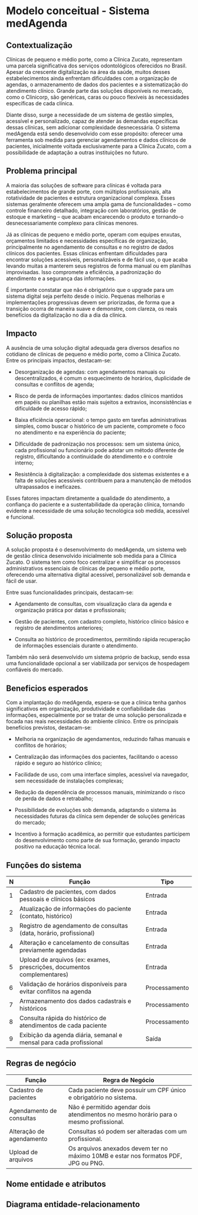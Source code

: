 # Modelo conceitual - Sistema medAgenda

## Contextualização
Clínicas de pequeno e médio porte, como a Clínica Zucato, representam uma parcela significativa dos serviços odontológicos oferecidos no Brasil. Apesar da crescente digitalização na área da saúde, muitos desses estabelecimentos ainda enfrentam dificuldades com a organização de agendas, o armazenamento de dados dos pacientes e a sistematização do atendimento clínico. Grande parte das soluções disponíveis no mercado, como o Clinicorp, são genéricas, caras ou pouco flexíveis às necessidades específicas de cada clínica.

Diante disso, surge a necessidade de um sistema de gestão simples, acessível e personalizado, capaz de atender às demandas específicas dessas clínicas, sem adicionar complexidade desnecessária. O sistema medAgenda está sendo desenvolvido com esse propósito: oferecer uma ferramenta sob medida para gerenciar agendamentos e dados clínicos de pacientes, inicialmente voltada exclusivamente para a Clínica Zucato, com a possibilidade de adaptação a outras instituições no futuro.

## Problema principal
A maioria das soluções de software para clínicas é voltada para estabelecimentos de grande porte, com múltiplos profissionais, alta rotatividade de pacientes e estrutura organizacional complexa. Esses sistemas geralmente oferecem uma ampla gama de funcionalidades – como controle financeiro detalhado, integração com laboratórios, gestão de estoque e marketing – que acabam encarecendo o produto e tornando-o desnecessariamente complexo para clínicas menores.

Já as clínicas de pequeno e médio porte, operam com equipes enxutas, orçamentos limitados e necessidades específicas de organização, principalmente no agendamento de consultas e no registro de dados clínicos dos pacientes. Essas clínicas enfrentam dificuldades para encontrar soluções acessíveis, personalizáveis e de fácil uso, o que acaba levando muitas a manterem seus registros de forma manual ou em planilhas improvisadas. Isso compromete a eficiência, a padronização do atendimento e a segurança das informações. 

É importante constatar que não é obrigatório que o upgrade para um sistema digital seja perfeito desde o início. Pequenas melhorias e implementações progressivas devem ser priorizadas, de forma que a transição ocorra de maneira suave e demonstre, com clareza, os reais benefícios da digitalização no dia a dia da clínica.

## Impacto
A ausência de uma solução digital adequada gera diversos desafios no cotidiano de clínicas de pequeno e médio porte, como a Clínica Zucato. Entre os principais impactos, destacam-se:

* Desorganização de agendas: com agendamentos manuais ou descentralizados, é comum o esquecimento de horários, duplicidade de consultas e conflitos de agenda;

* Risco de perda de informações importantes: dados clínicos mantidos em papéis ou planilhas estão mais sujeitos a extravios, inconsistências e dificuldade de acesso rápido;

* Baixa eficiência operacional: o tempo gasto em tarefas administrativas simples, como buscar o histórico de um paciente, compromete o foco no atendimento e na experiência do paciente;

* Dificuldade de padronização nos processos: sem um sistema único, cada profissional ou funcionário pode adotar um método diferente de registro, dificultando a continuidade do atendimento e o controle interno;

* Resistência à digitalização: a complexidade dos sistemas existentes e a falta de soluções acessíveis contribuem para a manutenção de métodos ultrapassados e ineficazes.

Esses fatores impactam diretamente a qualidade do atendimento, a confiança do paciente e a sustentabilidade da operação clínica, tornando evidente a necessidade de uma solução tecnológica sob medida, acessível e funcional.

## Solução proposta
A solução proposta é o desenvolvimento do medAgenda, um sistema web de gestão clínica desenvolvido inicialmente sob medida para a Clínica Zucato. O sistema tem como foco centralizar e simplificar os processos administrativos essenciais de clínicas de pequeno e médio porte, oferecendo uma alternativa digital acessível, personalizável sob demanda e fácil de usar.

Entre suas funcionalidades principais, destacam-se:

* Agendamento de consultas, com visualização clara da agenda e organização prática por datas e profissionais;

* Gestão de pacientes, com cadastro completo, histórico clínico básico e registro de atendimentos anteriores;

* Consulta ao histórico de procedimentos, permitindo rápida recuperação de informações essenciais durante o atendimento.

Também não será desenvolvido um sistema próprio de backup, sendo essa uma funcionalidade opcional a ser viabilizada por serviços de hospedagem confiáveis do mercado.

## Beneficios esperados
Com a implantação do medAgenda, espera-se que a clínica tenha ganhos significativos em organização, produtividade e confiabilidade das informações, especialmente por se tratar de uma solução personalizada e focada nas reais necessidades do ambiente clínico. Entre os principais benefícios previstos, destacam-se:

* Melhoria na organização de agendamentos, reduzindo falhas manuais e conflitos de horários;

* Centralização das informações dos pacientes, facilitando o acesso rápido e seguro ao histórico clínico;

* Facilidade de uso, com uma interface simples, acessível via navegador, sem necessidade de instalações complexas;

* Redução da dependência de processos manuais, minimizando o risco de perda de dados e retrabalho;

* Possibilidade de evoluções sob demanda, adaptando o sistema às necessidades futuras da clínica sem depender de soluções genéricas do mercado;

* Incentivo à formação acadêmica, ao permitir que estudantes participem do desenvolvimento como parte de sua formação, gerando impacto positivo na educação técnica local.

## Funções do sistema
| N | Função | Tipo |
| -------- | ----- | ----------- |
| 1        |Cadastro de pacientes, com dados pessoais e clínicos básicos|Entrada|
| 2        |Atualização de informações do paciente (contato, histórico)|Entrada|
| 3        |Registro de agendamento de consultas (data, horário, profissional)|Entrada|
| 4        |Alteração e cancelamento de consultas previamente agendadas|Entrada|
| 5        |Upload de arquivos (ex: exames, prescrições, documentos complementares)|Entrada|
| 6        |Validação de horários disponíveis para evitar conflitos na agenda|Processamento|
| 7        |Armazenamento dos dados cadastrais e históricos|Processamento|
| 8        |Consulta rápida do histórico de atendimentos de cada paciente|Processamento|
| 9        |Exibição da agenda diária, semanal e mensal para cada profissional|Saída|

## Regras de negócio
| Função | Regra de Negócio |
| --- | ---- |  
| Cadastro de pacientes	| Cada paciente deve possuir um CPF único e obrigatório no sistema. |
| Agendamento de consultas	 | Não é permitido agendar dois atendimentos no mesmo horário para o mesmo profissional. |
| Alteração de agendamento	| Consultas só podem ser alteradas com um profissional. |
| Upload de arquivos	| Os arquivos anexados devem ter no máximo 10MB e estar nos formatos PDF, JPG ou PNG. |

## Nome entidade e atributos

##  Diagrama entidade-relacionamento